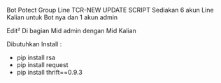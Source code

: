 Bot Potect Group Line TCR-NEW UPDATE SCRIPT
Sediakan 6 akun Line Kalian untuk Bot nya dan 1 akun admin

Edit² Di bagian Mid admin dengan Mid Kalian

Dibutuhkan Install :

- pip install rsa
- pip install request
- pip install thrift==0.9.3
